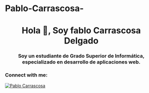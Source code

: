 # Pablo-Carrascosa-
<h1 align="center">Hola 👋, Soy fablo Carrascosa Delgado</h1>
<h3 align="center">Soy un estudiante de Grado Superior de Informática, especializado en desarrollo de aplicaciones web.</h3>

<h3 align="left">Connect with me:</h3>
<p align="left">
</p>

[![Pablo Carrascosa](https://github-readme-stats.vercel.app/api?username=pcardel1205)](https://github.com/SrGobi/github-readme-stats)
